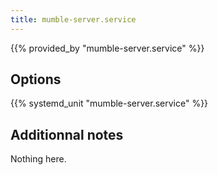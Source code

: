 ```yaml
---
title: mumble-server.service
---
```


{{% provided_by "mumble-server.service" %}}

## Options

{{% systemd_unit "mumble-server.service" %}}

## Additionnal notes

Nothing here.